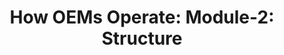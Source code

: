 ---
highlight: "true" 
title: "How OEMs Operate: Module-2: Structure"
description: "Understanding the various teams and support functions within the OEM organization helps customers be better prepared for acquisitions and be better positioned to maintain a beneficial relationship with the OEM over the course of the contract. .gov/.mil audience only"
url-link: "https://community.max.gov/download/attachments/2403246889/Module-2%20--%20IBT_OEM%20Operations_%20Structure.pdf?api=v2"
type: "PDF"
gov-only: "true"
is-external: "false"
publication-date: "July 01, 2023"
reading-time: "5"
resource-type: "Guidance"
filter: "acquisition-best-practices"
audience: "contracts-acquisitions"
branded-offerings: "it-buyers-training-support "
---